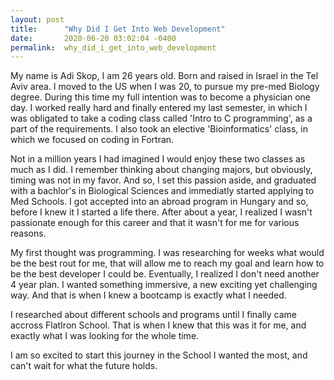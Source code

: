 ```yaml
---
layout: post
title:      "Why Did I Get Into Web Development"
date:       2020-06-20 03:02:04 -0400
permalink:  why_did_i_get_into_web_development
---
```



My name is Adi Skop, I am 26 years old. Born and raised in Israel in the Tel Aviv area. 
I moved to the US when I was 20, to pursue my pre-med Biology degree. During this time my full intention was to become a physician one day. I worked really hard and finally entered my last semester, in which I was obligated to take a coding class called 'Intro to C programming', as a part of the requirements. I also took an elective 'Bioinformatics' class, in which we focused on coding in Fortran.

Not in a million years I had imagined I would enjoy these two classes as much as I did. 
I remember thinking about changing majors, but obviously, timing was not in my favor. 
And so, I set this passion aside, and graduated with a bachlor's in Biological Sciences and immediatly started applying to Med Schools. 
I got accepted into an abroad program in Hungary and so, before I knew it I started a life there. 
After about a year, I realized I wasn't passionate enough for this career and that it wasn't for me for various reasons. 

My first thought was programming. 
I was researching for weeks what would be the best rout for me, that will allow me to reach my goal and learn how to be the best developer I could be. Eventually, I realized I don't need another 4 year plan. I wanted something immersive, a new exciting yet challenging way. 
And that is when I knew a bootcamp is exactly what I needed. 

I researched about different schools and programs until I finally came accross FlatIron School. 
That is when I knew that this was it for me, and exactly what I was looking for the whole time. 

I am so excited to start this journey in the School I wanted the most, and can't wait for what the future holds. 





